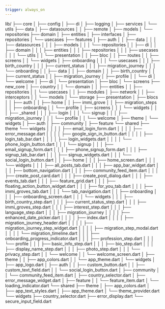 ```yaml
---
trigger: always_on
---
```


lib/
├── core
│   ├── config
│   ├── di
│   ├── logging
│   ├── services
│   └── utils
├── data
│   ├── datasources
│   │   ├── remote
│   ├── models
│   └── repositories
├── domain
│   ├── entities
│   ├── interfaces
│   ├── repositories
│   └── usecases
├── features
│   ├── auth
│   │   ├── data
│   │   │   ├── datasources
│   │   │   ├── models
│   │   │   └── repositories
│   │   ├── di
│   │   ├── domain
│   │   │   ├── entities
│   │   │   ├── repositories
│   │   │   ├── usecases
│   │   │   └── utils
│   │   └── presentation
│   │       ├── bloc
│   │       ├── routes
│   │       ├── screens
│   │       └── widgets
│   ├── onboarding
│   │   │   └── usecases
│   │       │   ├── birth_country
│   │       │   ├── current_status
│   │       │   ├── migration_journey
│   │       │   └── onboarding
│   │       ├── data
│   │       ├── domain
│   │           ├── birth_country
│   │           ├── current_status
│   │           ├── migration_journey
│   ├── profile
│   │   └── di
│   └── welcome
│       ├── di
│       └── presentation
│           ├── bloc
│           └── screens
├── new_core
│   ├── country
│   │   └── domain
│   │       ├── entities
│   │       ├── repositories
│   │       └── usecases
│   │   ├── modules
│   ├── network
│   │   ├── interceptors
│   │   └── models
│   └── storage
├── presentation
│   ├── blocs
│   │   ├── auth
│   │   ├── home
│   │   ├── immi_grove
│   │   ├── migration_steps
│   │   ├── onboarding
│   │   └── profile
│   ├── screens
│   │   │   └── widgets
│   │   │       ├── _shared
│   │   │       ├── login
│   │   │       └── signup
│   │   │       ├── migration_journey
│   │   │       └── profile
│   │   └── welcome
│   ├── theme
│   └── widgets
│       ├── auth
│       ├── community
│       ├── feature
└── shared
    ├── theme
    └── widgets
│   │   │       │   ├── email_login_form.dart
│   │   │       │   ├── error_message.dart
│   │   │       │   ├── google_sign_in_button.dart
│   │   │       │   ├── login_tab_bar.dart
│   │   │       │   ├── login_widgets.dart
│   │   │       │   └── phone_login_button.dart
│   │   │       └── signup
│   │   │           ├── email_signup_form.dart
│   │   │           ├── phone_signup_form.dart
│   │   │           ├── signup_tab_bar.dart
│   │   │           ├── signup_widgets.dart
│   │   │           └── social_login_button.dart
│   │   ├── home
│   │   │   ├── home_screen.dart
│   │   │   └── widgets
│   │   │       ├── all_posts_tab.dart
│   │   │       ├── app_bar_widget.dart
│   │   │       ├── bottom_navigation.dart
│   │   │       ├── community_feed_item.dart
│   │   │       ├── create_post_card.dart
│   │   │       ├── create_post_dialog.dart
│   │   │       ├── events_tab.dart
│   │   │       ├── feature_grid.dart
│   │   │       ├── floating_action_button_widget.dart
│   │   │       ├── for_you_tab.dart
│   │   │       ├── immi_groves_tab.dart
│   │   │       └── tab_navigation.dart
│   │   ├── onboarding
│   │   │   ├── onboarding_screen.dart
│   │   │   └── widgets
│   │   │       ├── birth_country_step.dart
│   │   │       ├── current_status_step.dart
│   │   │       ├── immi_groves_step.dart
│   │   │       ├── interest_step.dart
│   │   │       ├── language_step.dart
│   │   │       ├── migration_journey
│   │   │       │   ├── enhanced_date_picker.dart
│   │   │       │   ├── index.dart
│   │   │       │   ├── migration_journey_header.dart
│   │   │       │   ├── migration_journey_step_widget.dart
│   │   │       │   ├── migration_step_modal.dart
│   │   │       │   └── migration_timeline.dart
│   │   │       ├── onboarding_progress_indicator.dart
│   │   │       ├── profession_step.dart
│   │   │       └── profile
│   │   │           ├── basic_info_step.dart
│   │   │           ├── bio_step.dart
│   │   │           ├── display_name_step.dart
│   │   │           ├── photo_step.dart
│   │   │           └── privacy_step.dart
│   │   └── welcome
│   │       └── welcome_screen.dart
│   ├── theme
│   │   ├── app_colors.dart
│   │   └── app_theme.dart
│   └── widgets
│       ├── app_logo.dart
│       ├── auth
│       │   ├── custom_button.dart
│       │   ├── custom_text_field.dart
│       │   └── social_login_button.dart
│       ├── community
│       │   └── community_feed_item.dart
│       ├── country_selector.dart
│       ├── error_message_widget.dart
│       ├── feature
│       │   └── feature_item.dart
│       └── loading_indicator.dart
└── shared
    ├── theme
    │   ├── app_colors.dart
    │   ├── app_text_styles.dart
    │   ├── app_theme.dart
    │   └── theme_provider.dart
    └── widgets
        ├── country_selector.dart
        ├── error_display.dart
        └── secure_input_field.dart